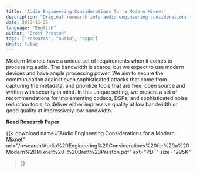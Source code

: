 ```yaml
---
title: 'Audio Engineering Considerations for a Modern Mixnet'
description: "Original research into audio engineering considerations for apps on low latency mixnetworks"
date: 2023-11-25
language: "English"
author: "Brett Preston"
tags: ["research", "audio", "apps"]
draft: false
---
```


Modern Mixnets have a unique set of requirements when it comes to processing
audio. The bandwidth is scarce, but we expect to use modern devices and have
ample processing power. We aim to secure the communication against even
sophisticated attacks that come from capturing the metadata, and prioritize
tools that are free, open source and written with security in mind. In this
unique setting, we present a set of recommendations for implementing codecs,
DSPs, and sophisticated noise reduction tools, to deliver either impressive
quality at low bandwidth or good quality at impressively low bandwidth.

**Read Research Paper**

{{<
    download
    name="Audio Engineering Considerations for a Modern Mixnet"
    url="/research/Audio%20Engineering%20Considerations%20for%20a%20Modern%20Mixnet%20-%20Brett%20Preston.pdf"
    ext="PDF"
    size="295K"
>}}

